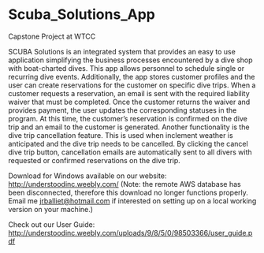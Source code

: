 # Scuba_Solutions_App
Capstone Project at WTCC

SCUBA Solutions is an integrated system that provides an easy to use application simplifying the business processes encountered by a dive shop with boat-charted dives.  This app allows personnel to schedule single or recurring dive events.  Additionally, the app stores customer profiles and the user can create reservations for the customer on specific dive trips.  When a customer requests a reservation, an email is sent with the required liability waiver that must be completed.  Once the customer returns the waiver and provides payment, the user updates the corresponding statuses in the program.  At this time, the customer’s reservation is confirmed on the dive trip and an email to the customer is generated.  Another functionality is the dive trip cancellation feature.  This is used when inclement weather is anticipated and the dive trip needs to be cancelled.  By clicking the cancel dive trip button, cancellation emails are automatically sent to all divers with requested or confirmed reservations on the dive trip. 


Download for Windows available on our website: http://understoodinc.weebly.com/
(Note: the remote AWS database has been disconnected, therefore this download no longer functions properly. Email me <jrballiet@hotmail.com> if interested on setting up on a local working version on your machine.)

Check out our User Guide: 
http://understoodinc.weebly.com/uploads/9/8/5/0/98503366/user_guide.pdf

